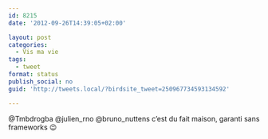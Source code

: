 ```yaml
---
id: 8215
date: '2012-09-26T14:39:05+02:00'

layout: post
categories:
  - Vis ma vie
tags:
  - tweet
format: status
publish_social: no
guid: 'http://tweets.local/?birdsite_tweet=250967734593134592'

---
```


@Tmbdrogba @julien\_rno @bruno\_nuttens c’est du fait maison, garanti sans frameworks 😉